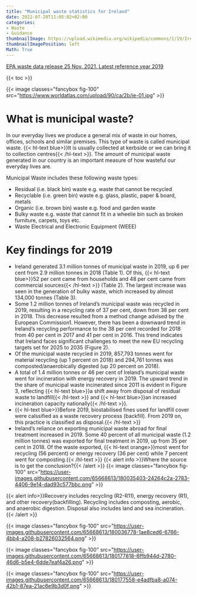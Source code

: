 ```yaml
---
title: "Municipal waste statistics for Ireland"
date: 2022-07-20T11:05:02+02:00
categories:
- Waste
- Guidance
thumbnailImage: https://upload.wikimedia.org/wikipedia/commons/1/19/Ireland_flag.gif
thumbnailImagePosition: left
Math: True
---
```

[EPA waste data release 25 Nov. 2021. Latest reference year 2019](https://www.epa.ie/our-services/monitoring--assessment/waste/national-waste-statistics/municipal/)
<!--more-->
{{< toc >}}

{{< image classes="fancybox fig-100" src="https://www.worldatlas.com/upload/90/ca/2b/ie-01.jpg" >}}

# What is municipal waste?
In our everyday lives we produce a general mix of waste in our homes, offices, schools and similar premises. This type of waste is called municipal waste. {{< hl-text blue>}}It is usually collected at kerbside or we can bring it to collection centres{{< /hl-text >}}. The amount of municipal waste generated in our country is an important measure of how wasteful our everyday lives are.

Municipal Waste includes these following waste types:
* Residual (i.e. black bin) waste e.g. waste that cannot be recycled
* Recyclable (i.e. green bin) waste e.g. glass, plastic, paper & board, metals
* Organic (i.e. brown bin) waste e.g. food and garden waste
* Bulky waste e.g. waste that cannot fit in a wheelie bin such as broken furniture, carpets, toys etc.
* Waste Electrical and Electronic Equipment (WEEE)

# Key findings for 2019
* Ireland generated 3.1 million tonnes of municipal waste in 2019, up 6 per cent from 2.9 million tonnes in 2018 (Table 1). Of this, {{< hl-text blue>}}52 per cent came from households and 48 per cent came from commercial sources{{< /hl-text >}} (Table 2). The largest increase was seen in the generation of bulky waste, which increased by almost 134,000 tonnes (Table 3).
* Some 1.2 million tonnes of Ireland’s municipal waste was recycled in 2019, resulting in a recycling rate of 37 per cent, down from 38 per cent in 2018. This decrease resulted from a method change advised by the European Commission1. However, there has been a downward trend in Ireland’s recycling performance to the 38 per cent recorded for 2018 from 40 per cent in 2017 and 41 per cent in 2016. This trend indicates that Ireland faces significant challenges to meet the new EU recycling targets set for 2025 to 2035 (Figure 2).
* Of the municipal waste recycled in 2019, 857,793 tonnes went for material recycling (up 1 percent on 2018) and 294,761 tonnes was composted/anaerobically digested (up 20 percent on 2018).
* A total of 1.4 million tonnes or 46 per cent of Ireland’s municipal waste went for incineration with energy recovery in 2019. The upward trend in the share of municipal waste incinerated since 2011 is evident in Figure 3, reflecting {{< hl-text blue>}}a shift away from disposal of residual waste to landfill{{< /hl-text >}} and {{< hl-text blue>}}an increased incineration capacity nationally{{< /hl-text >}}.
* {{< hl-text blue>}}Before 2019, biostabilised fines used for landfill cover were calssified as a waste recovery process (backfill). From 2019 on, this practice is classified as disposal.{{< /hl-text >}}
* Ireland’s reliance on exporting municipal waste abroad for final treatment increased in 2019. Some 40 percent of all municipal waste (1.2 million tonnes) was exported for final treatment in 2019, up from 35 per cent in 2018. Of the waste exported, {{< hl-text orange>}}most went for recycling (56 percent) or energy recovery (36 per cent) while 7 percent went for composting.{{< /hl-text >}}
{{< alert info >}}Where the source is to get the conclusion?{{< /alert >}}
{{< image classes="fancybox fig-100" src="https://user-images.githubusercontent.com/65668613/180035403-24264c2a-2783-4406-9e14-dad93c577bbc.png" >}}

{{< alert info>}}Recovery includes recycling (R2-R11), energy recovery (R1), and other recovery(backfilling). Recycling includes composting, aerobic, and anaerobic digestion. Disposal also includes land and sea incineration.{{< /alert >}}

{{< image classes="fancybox fig-100" src="https://user-images.githubusercontent.com/65668613/180036778-1ae8ced6-6766-4bb4-a208-b27826032564.png" >}}

{{< image classes="fancybox fig-100" src="https://user-images.githubusercontent.com/65668613/180177818-6ffb944d-2780-46d6-b5e4-6dde7eaf4a26.png" >}}

{{< image classes="fancybox fig-100" src="https://user-images.githubusercontent.com/65668613/180177558-e4adfba8-a074-42b1-87ea-21ac6e9b3d0f.png" >}}
